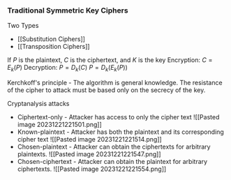 ### Traditional Symmetric Key Ciphers

Two Types
- [[Substitution Ciphers]]
- [[Transposition Ciphers]]

If $P$ is the plaintext, $C$ is the ciphertext, and $K$ is the key
Encryption: $C = E_k(P)$
Decryption: $P = D_k(C)$
$P = D_k(E_k(P))$

Kerchkoff's principle - The algorithm is general knowledge.  The resistance of the cipher to attack must be based only on the secrecy of the key. 

Cryptanalysis attacks
- Ciphertext-only - Attacker has access to only the cipher text ![[Pasted image 20231221221501.png]]
- Known-plaintext - Attacker has both the plaintext and its corresponding cipher text ![[Pasted image 20231221221514.png]]
- Chosen-plaintext - Attacker can obtain the ciphertexts for arbitrary plaintexts. ![[Pasted image 20231221221547.png]]
- Chosen-ciphertext - Attacker can obtain the plaintext for arbitrary ciphertexts. ![[Pasted image 20231221221554.png]]